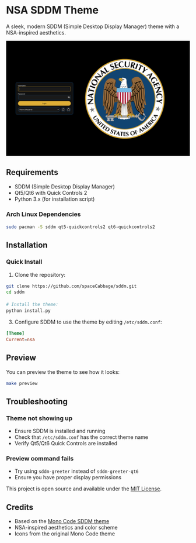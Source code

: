 # NSA SDDM Theme

A sleek, modern SDDM (Simple Desktop Display Manager) theme with a NSA-inspired aesthetics.

![Preview](src/preview.png)

## Requirements

- SDDM (Simple Desktop Display Manager)
- Qt5/Qt6 with Quick Controls 2
- Python 3.x (for installation script)

### Arch Linux Dependencies
```bash
sudo pacman -S sddm qt5-quickcontrols2 qt6-quickcontrols2
```

## Installation

### Quick Install

1. Clone the repository:
```bash
git clone https://github.com/spaceCabbage/sddm.git
cd sddm

# Install the theme:
python install.py
```

3. Configure SDDM to use the theme by editing `/etc/sddm.conf`:
```conf
[Theme]
Current=nsa
```

## Preview

You can preview the theme to see how it looks:

```bash
make preview
```

## Troubleshooting

### Theme not showing up
- Ensure SDDM is installed and running
- Check that `/etc/sddm.conf` has the correct theme name
- Verify Qt5/Qt6 Quick Controls are installed

### Preview command fails
- Try using `sddm-greeter` instead of `sddm-greeter-qt6`
- Ensure you have proper display permissions

This project is open source and available under the [MIT License](LICENSE).

## Credits

- Based on the [Mono Code SDDM theme](https://github.com/Mono-Code-Scheme/sddm)
- NSA-inspired aesthetics and color scheme
- Icons from the original Mono Code theme